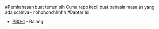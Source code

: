 #Pembahasan buat temen sih
Cuma repo kecil buat bahasin masalah yang ada soalnya~
hohohohohhhhh
#Daptar Isi
- [PBO-1](blob/master/BankSoal/PBO-1) - Batang

